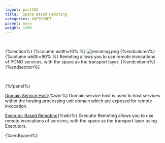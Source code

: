 ```yaml
---
layout: post102
title:  Space Based Remoting
categories: XAP102NET
parent: none
weight: 1300
---
```


<br>

{%section%}
{%column width=10% %}
![remoting.png](/attachment_files/subject/remoting.png)
{%endcolumn%}
{%column width=90% %}
Remoting allows you to use remote invocations of PONO services, with the space as the transport layer.
{%endcolumn%}
{%endsection%}

<br>

{%fpanel%}

[Domain Service Host](./domain-service-host.html){%wbr%}
Domain service host is used to host services within the hosting processing unit domain which are exposed for remote invocation.

[Executor Based Remoting](./executor-based-remoting.html){%wbr%}
Executor Remoting allows you to use remote invocations of services, with the space as the transport layer using Executors.

{%endfpanel%}